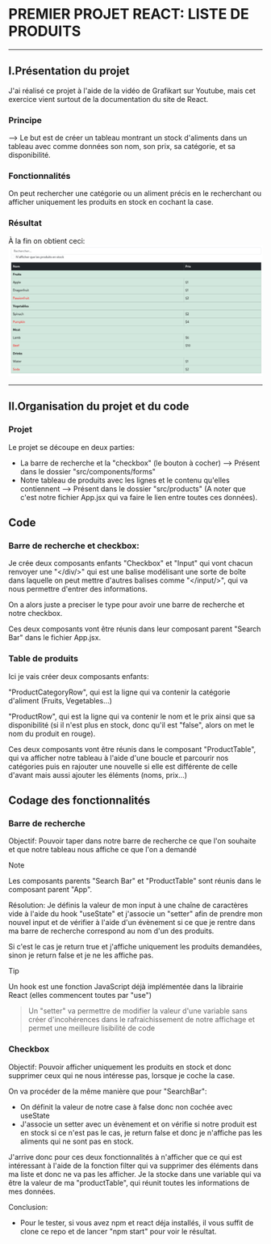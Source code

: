  # PREMIER PROJET REACT: LISTE DE PRODUITS
 ---
## I.Présentation du projet

J'ai réalisé ce projet à l'aide de la vidéo de Grafikart sur Youtube, mais cet exercice vient surtout de la documentation du site de React.

### Principe
--> Le but est de créer un tableau montrant un stock d'aliments dans un tableau avec comme données son nom, son prix, sa catégorie, et sa disponibilité.
### Fonctionnalités
On peut rechercher une catégorie ou un aliment précis en le recherchant ou afficher uniquement les produits en stock en cochant la case.
### Résultat
À la fin on obtient ceci: 
![Screenshot](/assets/final_tab.png)

---
## II.Organisation du projet et du code

### Projet

Le projet se découpe en deux parties: 
- La barre de recherche et la "checkbox" (le bouton à cocher)  --> Présent dans le dossier "src/components/forms"
- Notre tableau de produits avec les lignes et le contenu qu'elles contiennent  --> Présent dans le dossier "src/products"
(A noter que c'est notre fichier App.jsx qui va faire le lien entre toutes ces données).

## Code

### Barre de recherche et checkbox:
Je crée deux composants enfants "Checkbox" et "Input" qui vont chacun renvoyer une "</div/>" qui est une balise modélisant une sorte de boîte dans laquelle on peut mettre d'autres balises comme "</input/>", qui va nous permettre d'entrer des informations.

On a alors juste a preciser le type pour avoir une barre de recherche et notre checkbox.

Ces deux composants vont être réunis dans leur composant parent "Search Bar" dans le fichier App.jsx.

### Table de produits
Ici je vais créer deux composants enfants:

"ProductCategoryRow", qui est la ligne qui va contenir la catégorie d'aliment (Fruits, Vegetables...)

"ProductRow", qui est la ligne qui va contenir le nom et le prix ainsi que sa disponibilité (si il n'est plus en stock, donc qu'il est "false", alors on met le nom du produit en rouge).

Ces deux composants vont être réunis dans le composant "ProductTable", qui va afficher notre tableau à l'aide d'une boucle et parcourir nos catégories
puis en rajouter une nouvelle si elle est différente de celle d'avant mais aussi ajouter les éléments (noms, prix...)

## Codage des fonctionnalités
### Barre de recherche
Objectif: Pouvoir taper dans notre barre de recherche ce que l'on souhaite et que notre tableau nous affiche ce que l'on a demandé

> [!NOTE]
> Les composants parents "Search Bar" et "ProductTable" sont réunis dans le composant parent "App".

Résolution: Je définis la valeur de mon input à une chaîne de caractères vide à l'aide du hook "useState" et j'associe un "setter" afin de prendre mon nouvel input
et de vérifier à l'aide d'un évènement si ce que je rentre dans ma barre de recherche correspond au nom d'un des produits.

Si c'est le cas je return true et j'affiche uniquement les produits demandées, sinon je return false et je ne les affiche pas.

> [!TIP]
> Un hook est une fonction JavaScript déjà implémentée dans la librairie React (elles commencent toutes par "use")

> Un "setter" va permettre de modifier la valeur d'une variable sans créer d'incohérences dans le rafraichissement de notre affichage et permet une meilleure lisibilité de code

### Checkbox
Objectif: Pouvoir afficher uniquement les produits en stock et donc supprimer ceux qui ne nous intéresse pas, lorsque je coche la case.

On va procéder de la même manière que pour "SearchBar":
- On définit la valeur de notre case à false donc non cochée avec useState
- J'associe un setter avec un évènement et on vérifie si notre produit est en stock si ce n'est pas le cas, je return false et donc je n'affiche pas les aliments qui ne sont pas en stock.

J'arrive donc pour ces deux fonctionnalités à n'afficher que ce qui est intéressant à l'aide de la fonction filter qui va supprimer des éléments dans ma liste et donc ne va pas les afficher.
Je la stocke dans une variable qui va être la valeur de ma "productTable", qui réunit toutes les informations de mes données.

Conclusion:
- Pour le tester, si vous avez npm et react déja installés, il vous suffit de clone ce repo et de lancer "npm start" pour voir le résultat.
